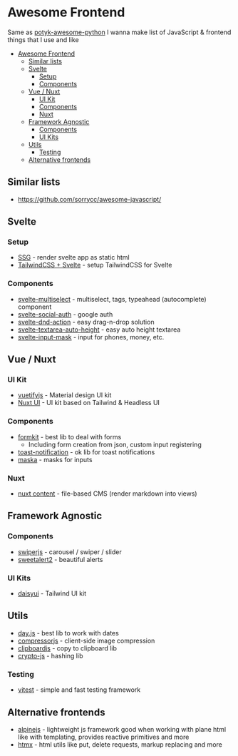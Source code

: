 # Awesome Frontend

Same as [potyk-awesome-python](https://github.com/potykion/potyk-awesome-python) I wanna make list of JavaScript & frontend things that I use and like

<!-- TOC -->
* [Awesome Frontend](#awesome-frontend)
  * [Similar lists](#similar-lists)
  * [Svelte](#svelte)
    * [Setup](#setup)
    * [Components](#components)
  * [Vue / Nuxt](#vue--nuxt)
    * [UI Kit](#ui-kit)
    * [Components](#components-1)
    * [Nuxt](#nuxt)
  * [Framework Agnostic](#framework-agnostic)
    * [Components](#components-2)
    * [UI Kits](#ui-kits)
  * [Utils](#utils)
    * [Testing](#testing)
  * [Alternative frontends](#alternative-frontends)
<!-- TOC -->

## Similar lists

- https://github.com/sorrycc/awesome-javascript/

## Svelte

### Setup

- [SSG](https://kit.svelte.dev/docs/adapter-static) - render svelte app as static html
- [TailwindCSS + Svelte](https://tailwindcss.com/docs/guides/sveltekit) - setup TailwindCSS for Svelte

### Components

- [svelte-multiselect](https://github.com/janosh/svelte-multiselect) - multiselect, tags, typeahead (autocomplete) component
- [svelte-social-auth](https://github.com/beyonk-group/svelte-social-auth) - google auth
- [svelte-dnd-action](https://github.com/isaacHagoel/svelte-dnd-action) - easy drag-n-drop solution
- [svelte-textarea-auto-height](https://www.npmjs.com/package/svelte-textarea-auto-height) - easy auto height textarea
- [svelte-input-mask](https://github.com/xnimorz/svelte-input-mask) - input for phones, money, etc.

## Vue / Nuxt

### UI Kit

- [vuetifyjs](https://vuetifyjs.com/en/) - Material design UI kit
- [Nuxt UI](https://ui.nuxt.com/) - UI kit based on Tailwind & Headless UI

### Components

- [formkit](https://formkit.com/) - best lib to deal with forms
  - Including form creation from json, custom input registering
- [toast-notification](https://ankurk91.github.io/vue-toast-notification/) - ok lib for toast notifications
- [maska](https://beholdr.github.io/maska/#/) - masks for inputs


### Nuxt

- [nuxt content](https://content.nuxt.com/) - file-based CMS (render markdown into views)

## Framework Agnostic

### Components

- [swiperjs](https://swiperjs.com/) - carousel / swiper / slider
- [sweetalert2](https://sweetalert2.github.io/) - beautiful alerts

### UI Kits

- [daisyui](https://daisyui.com/) - Tailwind UI kit

## Utils

- [day.js](https://day.js.org/) - best lib to work with dates
- [compressorjs](https://www.npmjs.com/package/compressorjs) - client-side image compression
- [clipboardjs](https://clipboardjs.com/) - copy to clipboard lib
- [crypto-js](https://www.npmjs.com/package/crypto-js) - hashing lib

### Testing

- [vitest](https://vitest.dev/) - simple and fast testing framework

## Alternative frontends

- [alpinejs](https://alpinejs.dev/) - lightweight js framework good when working with plane html like with templating, provides reactive primitives and more
- [htmx](https://htmx.org/) - html utils like put, delete requests, markup replacing and more

